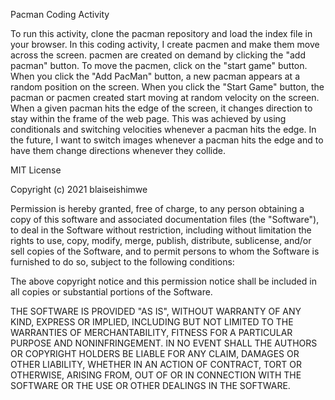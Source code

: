 Pacman Coding Activity

To run this activity, clone the pacman repository and load the index file in your browser.
In this coding activity, I create pacmen and make them move across the screen.
pacmen are created on demand by clicking the "add pacman" button. To move the pacmen,
click on the "start game" button.
When you click the "Add PacMan" button, a new pacman appears at a random position on the screen.
When you click the "Start Game" button, the pacman or pacmen created start moving at random velocity on the screen.
When a given pacman hits the edge of the screen, it changes direction to stay within the frame of the web page.
This was achieved by using conditionals and switching velocities whenever a pacman hits the edge.
In the future, I want to switch images whenever a pacman hits the edge and to have them change directions whenever they collide.




MIT License

Copyright (c) 2021 blaiseishimwe

Permission is hereby granted, free of charge, to any person obtaining a copy
of this software and associated documentation files (the "Software"), to deal
in the Software without restriction, including without limitation the rights
to use, copy, modify, merge, publish, distribute, sublicense, and/or sell
copies of the Software, and to permit persons to whom the Software is
furnished to do so, subject to the following conditions:

The above copyright notice and this permission notice shall be included in all
copies or substantial portions of the Software.

THE SOFTWARE IS PROVIDED "AS IS", WITHOUT WARRANTY OF ANY KIND, EXPRESS OR
IMPLIED, INCLUDING BUT NOT LIMITED TO THE WARRANTIES OF MERCHANTABILITY,
FITNESS FOR A PARTICULAR PURPOSE AND NONINFRINGEMENT. IN NO EVENT SHALL THE
AUTHORS OR COPYRIGHT HOLDERS BE LIABLE FOR ANY CLAIM, DAMAGES OR OTHER
LIABILITY, WHETHER IN AN ACTION OF CONTRACT, TORT OR OTHERWISE, ARISING FROM,
OUT OF OR IN CONNECTION WITH THE SOFTWARE OR THE USE OR OTHER DEALINGS IN THE
SOFTWARE.